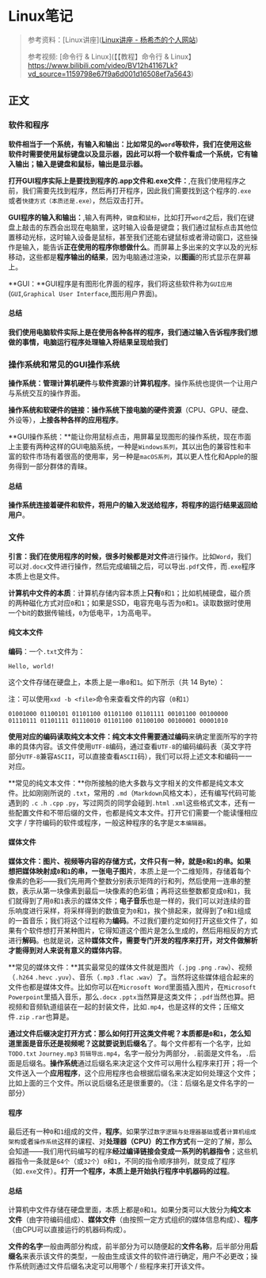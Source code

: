 # Linux笔记

> 参考资料：[Linux讲座]([Linux讲座 - 杨希杰的个人网站](https://yang-xijie.github.io/LECTURE/Linux/linux/#_24))
>
> 参考视频: [命令行 & Linux](【【教程】命令行 & Linux】https://www.bilibili.com/video/BV12h41167Lk?vd_source=1159798e67f9a6d001d16508ef7a5643)



## 正文

### 软件和程序

**软件相当于一个系统，有输入和输出：**比如常见的`word`等软件，我们在使用这些软件时需要使用鼠标键盘以及显示器，因此**可以将一个软件看成一个系统，它有输入输出；输入是键盘和鼠标，输出是显示器。**

**打开GUI程序实际上是要找到程序的.app文件和.exe文件：**,在我们使用程序之前，我们需要先找到程序，然后再打开程序，因此我们需要找到这个程序的`.exe`或者`快捷方式（本质还是.exe）`，然后双击打开。

**GUI程序的输入和输出：**,输入有两种，`键盘`和`鼠标`，比如打开`word`之后，我们在键盘上敲击的东西会出现在电脑里，这时输入设备是键盘；我们通过鼠标点击其他位置移动光标，这时输入设备是鼠标，甚至我们还能右键鼠标或者滑动窗口，这些操作是输入，能告诉**正在使用的程序你想做什么**。而屏幕上多出来的文字以及的光标移动，这些都是**程序输出的结果**，因为电脑通过渲染，以**图画**的形式显示在屏幕上。

**GUI：**GUI程序是有图形化界面的程序，我们将这些软件称为`GUI应用`(`GUI`,`Graphical User Interface`,图形用户界面)。

#### 总结

**我们使用电脑软件实际上是在使用各种各样的程序，我们通过输入告诉程序我们想做的事情，电脑运行程序处理输入将结果呈现给我们**

### 操作系统和常见的GUI操作系统

**操作系统：**管理**计算机硬件**与**软件资源**的**计算机程序**。操作系统也提供一个让用户与系统交互的操作界面。

**操作系统和软硬件的链接：**操作系统**下接电脑的硬件资源**（CPU、GPU、硬盘、外设等），**上接各种各样的应用程序**。

**GUI操作系统：**能让你用鼠标点击，用屏幕呈现图形的操作系统，现在市面上主要有两种这样的GUI电脑系统，一种是`Windows系列`，其以出色的兼容性和丰富的软件市场有着很高的使用率，另一种是`macOS系列`，其以更人性化和Apple的服务得到一部分群体的青睐。

#### 总结

**操作系统连接着硬件和软件，将用户的输入发送给程序，将程序的运行结果返回给用户**。

### 文件

**引言：**我们在使用程序的时候，很多时候都是对**文件**进行操作。比如`Word`，我们可以对`.docx`文件进行操作，然后完成编辑之后，可以导出`.pdf`文件，而`.exe`程序本质上也是文件。

**计算机中文件的本质**：计算机存储内容本质上**只有**`0`和`1`；比如机械硬盘，磁介质的两种磁化方式对应`0`和`1`；如果是SSD，电容充电与否为`0`和`1`。读取数据时使用一个bit的数据传输线，`0`为低电平，`1`为高电平。

#### 纯文本文件

**编码**：一个`.txt`文件为：

```
Hello, world!
```

这个文件存储在硬盘上，本质上是一串`0`和`1`。如下所示（共 14 Byte）：

注：可以使用`xxd -b <file>`命令来查看文件的内容（`0`和`1`）

```
01001000 01100101 01101100 01101100 01101111 00101100 00100000 01110111 01101111 01110010 01101100 01100100 00100001 00001010
```

**使用对应的编码读取纯文本文件：**纯文本文件需要通过**编码**来确定里面所写的字符串的具体内容。该文件使用`UTF-8`编码，通过查看`UTF-8`的编码编码表（英文字符部分`UTF-8`兼容`ASCII`，可以直接查看`ASCII`码），我们可以将上述文本和编码一一对应。

**常见的纯文本文件：**你所接触的绝大多数与文字相关的文件都是纯文本文件。比如刚刚所说的 `.txt`，常用的 `.md`（`Markdown`风格文本），还有编写代码可能遇到的 `.c` `.h` `.cpp` `.py`，写过网页的同学会碰到`.html` `.xml`这些格式文本，还有一些配置文件和不带后缀的文件，也都是纯文本文件。打开它们需要一个能读懂相应文字 / 字符编码的软件或程序，一般这种程序的名字是`文本编辑器`。

#### 媒体文件

**媒体文件：**图片、视频等内容的存储方式，文件只有一种，就是`0`和`1`的串。如果想把媒体映射成`0`和`1`的串，一张**电子图片**，本质上是一个二维矩阵，存储着每个像素的色彩——我们先用两个整数分别表示矩阵的行和列，然后使用一连串的整数，表示从第一块像素到最后一块像素的色彩值；再将这些整数都变成`0`和`1`，我们就得到了用`0`和`1`表示的媒体文件；**电子音乐**也是一样的，我们可以对连续的音乐响度进行采样，将采样得到的数值变为`0`和`1`，挨个排起来，就得到了`0`和`1`组成的一首音乐；我们将这个过程称为**编码**。不过我们要约定如何打开这些文件了，如果有个软件想打开某种图片，它得知道这个图片是怎么生成的，然后用相反的方式进行**解码**。也就是说，这种**媒体文件，需要专门开发的程序来打开，对文件做解析才能得到对人来说有意义的媒体内容**。

**常见的媒体文件：**其实最常见的媒体文件就是图片（`.jpg` `.png` `.raw`）、视频（`.h264` `.hevc` `.yuv`）、音乐（`.mp3` `.flac` `.wav`）了。当然将这些媒体组合起来的文件也都是媒体文件。比如你可以在`Microsoft Word`里面插入图片，在`Microsoft Powerpoint`里插入音乐，那么`.docx` `.pptx`当然算是这类文件；`.pdf`当然也算。把视频和音频轨道组装在一起的封装文件，比如`.mp4`，也是这样的文件；压缩文件`.zip` `.rar`也算是。

**通过文件后缀决定打开方式：**那么如何打开这类文件呢？本质都是`0`和`1`，怎么知道里面是音乐还是视频呢？这就要说到**后缀名**了。每个文件都有一个名字，比如`TODO.txt` `Journey.mp3` `剪辑导出.mp4`，名字一般分为两部分，`.`前面是文件名，`.`后面是后缀名。**操作系统**通过后缀名来决定这个文件可以用什么程序来打开；将一个文件送入一个**应用程序**，这个应用程序也会根据后缀名来决定如何处理这个文件；比如上面的三个文件。所以说后缀名还是很重要的。（注：后缀名是文件名字的一部分）

#### 程序

最后还有一种`0`和`1`组成的文件，**程序**。如果学过`数字逻辑与处理器基础`或者`计算机组成架构`或者`操作系统`这样的课程、对**处理器（CPU）的工作方式**有一定的了解，那么会知道——我们用代码编写的程序**经过编译链接会变成一系列的机器指令**；这些机器指令一条就是`64个`（或`32个`）`0`和`1`，不同的指令顺序排列，就变成了程序（如`.exe`文件）。**打开一个程序，本质上是开始执行程序中机器码的过程**。

#### 总结

计算机中文件存储在硬盘里面，本质上都是`0`和`1`。如果分类可以大致分为**纯文本文件**（由字符编码组成）、**媒体文件**（由按照一定方式组织的媒体信息构成）、**程序**（由CPU可以直接运行的机器码构成）。

**文件的名字**一般由两部分构成，前半部分为可以随便起的**文件名称**，后半部分用**后缀名**来表示该文件的类型，一般由生成该文件的软件进行确定，用户不必更改；操作系统则通过文件后缀名决定可以用哪个 / 些程序来打开该文件。